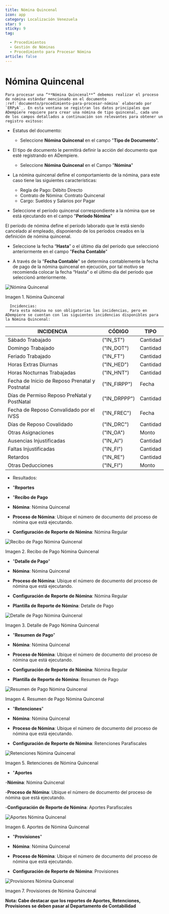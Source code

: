 ```yaml
---
title: Nómina Quincenal
icon: app
category: Localización Venezuela
star: 9
sticky: 9
tag:

  - Procedimientos
  - Gestión de Nóminas
  - Procedimiento para Procesar Nómina
article: false
---
```


**Nómina Quincenal**
====================

    Para procesar una “**Nómina Quincenal**” debemos realizar el proceso de nómina estándar mencionado en el documento  :ref:`documento/procedimiento-para-procesar-nómina` elaborado por `ERPyA`_. En esta ventana se registran los datos principales que ADempiere requiere para crear una nómina de tipo quincenal, cada uno de los campos detallados a continuación son relevantes para obtener un registro exitoso:

- Estatus del documento:

  - Seleccione **Nómina Quincenal** en el campo "**Tipo de Documento**".

- El tipo de documento le permitirá definir la acción del documento que esté registrando en ADempiere.

  - Seleccione **Nómina Quincenal** en el Campo "**Nómina**"

- La nómina quincenal define el comportamiento de la nómina, para este caso tiene las siguientes características:

  - Regla de Pago: Débito Directo
  - Contrato de Nómina: Contrato Quincenal
  - Cargo: Sueldos y Salarios por Pagar

- Seleccione el período quincenal correspondiente a la nómina que se está ejecutando en el campo "**Período Nómina**"

El período de nómina define el período laborado que le está siendo cancelado al empleado, disponiendo de los períodos creados en la definición de nómina quincenal.

- Seleccione la fecha “**Hasta**” o el último día del período que seleccionó anteriormente en el campo "**Fecha Contable**"

- A través de la "**Fecha Contable**" se determina contablemente la fecha de pago de la nómina quincenal en ejecución, por tal motivo se recomienda colocar la fecha “Hasta” o el último día del período que seleccionó anteriormente.

![Nómina Quincenal](/assets/img/docs/lve/procedures/payroll/procedures-to-process-payroll/resources/quincenal1.png)

Imagen 1. Nómina Quincenal

      Incidencias:
      Para esta nómina no son obligatorias las incidencias, pero en ADempiere se cuentan con las siguientes incidencias disponibles para la Nómina Quincenal:

|               **INCIDENCIA**                  |       **CÓDIGO**      |    **TIPO**    |
|-----------------------------------------------|-----------------------|----------------|
| Sábado Trabajado                              |       ("IN_ST")       |    Cantidad    |
| Domingo Trabajado                             |       ("IN_DOT")      |    Cantidad    |
| Feriado Trabajado                             |       ("IN_FT")       |    Cantidad    |
| Horas Extras Diurnas                          |       ("IN_HED")      |    Cantidad    |
| Horas Nocturnas Trabajadas                    |       ("IN_HNT")      |    Cantidad    |
| Fecha de Inicio de Reposo Prenatal y Postnatal|      ("IN_FIRPP")     |     Fecha      |
| Días de Permiso Reposo PreNatal y PostNatal   |      ("IN_DRPPP")     |    Cantidad    |
| Fecha de Reposo Convalidado por el IVSS       |       ("IN_FREC")     |     Fecha      |
| Días de Reposo Covalidado                     |       ("IN_DRC")      |    Cantidad    |
| Otras Asignaciones                            |       ("IN_OA")       |     Monto      |
| Ausencias Injustificadas                      |       ("IN_AI")       |    Cantidad    |
| Faltas Injustificadas                         |       ("IN_FI")       |    Cantidad    |
| Retardos                                      |       ("IN_RE")       |    Cantidad    |
| Otras Deducciones                             |       ("IN_FI")       |     Monto      |

- Resultados:

- "**Reportes**

- "**Recibo de Pago**

- **Nómina**: Nómina Quincenal

- **Proceso de Nómina**: Ubique el número de documento del proceso de nómina que está ejecutando.

- **Configuración de Reporte de Nómina**: Nómina Regular

![Recibo de Pago Nómina Quincenal](/assets/img/docs/lve/procedures/payroll/procedures-to-process-payroll/resources/reciboquincenal.png)

Imagen 2. Recibo de Pago Nómina Quincenal

- "**Detalle de Pago**"

- **Nómina**: Nómina Quincenal

- **Proceso de Nómina**: Ubique el número de documento del proceso de nómina que está ejecutando.

- **Configuración de Reporte de Nómina**: Nómina Regular

- **Plantilla de Reporte de Nómina**: Detalle de Pago

![Detalle de Pago Nómina Quincenal](/assets/img/docs/lve/procedures/payroll/procedures-to-process-payroll/resources/detallequincenal.png)

Imagen 3. Detalle de Pago Nómina Quincenal

- "**Resumen de Pago**"

- **Nómina**: Nómina Quincenal

- **Proceso de Nómina**: Ubique el número de documento del proceso de nómina que está ejecutando.

- **Configuración de Reporte de Nómina**: Nómina Regular

- **Plantilla de Reporte de Nómina**: Resumen de Pago

![Resumen de Pago Nómina Quincenal](/assets/img/docs/lve/procedures/payroll/procedures-to-process-payroll/resources/resumenquincenal.png)

Imagen 4. Resumen de Pago Nómina Quincenal

- "**Retenciones**"

- **Nómina**: Nómina Quincenal

- **Proceso de Nómina**: Ubique el número de documento del proceso de nómina que está ejecutando.

- **Configuración de Reporte de Nómina**: Retenciones Parafiscales

![Retenciones Nómina Quincenal](/assets/img/docs/lve/procedures/payroll/procedures-to-process-payroll/resources/retencionesquincenal.png)

Imagen 5. Retenciones de Nómina Quincenal

- "**Aportes**

-**Nómina**: Nómina Quincenal

-**Proceso de Nómina**: Ubique el número de documento del proceso de nómina que está ejecutando.

-**Configuración de Reporte de Nómina**: Aportes Parafiscales

![Aportes Nómina Quincenal](/assets/img/docs/lve/procedures/payroll/procedures-to-process-payroll/resources/aportesquincenal.png)

Imagen 6. Aportes de Nómina Quincenal

- "**Provisiones**"

- **Nómina**: Nómina Quincenal

- **Proceso de Nómina**: Ubique el número de documento del proceso de nómina que está ejecutando.

- **Configuración de Reporte de Nómina**: Provisiones

![Provisiones Nómina Quincenal](/assets/img/docs/lve/procedures/payroll/procedures-to-process-payroll/resources/provisionesquincenal.png)

Imagen 7. Provisiones de Nómina Quincenal

**Nota: Cabe destacar que los reportes de Aportes, Retenciones, Provisiones se deben pasar al Departamento de Contabilidad**
